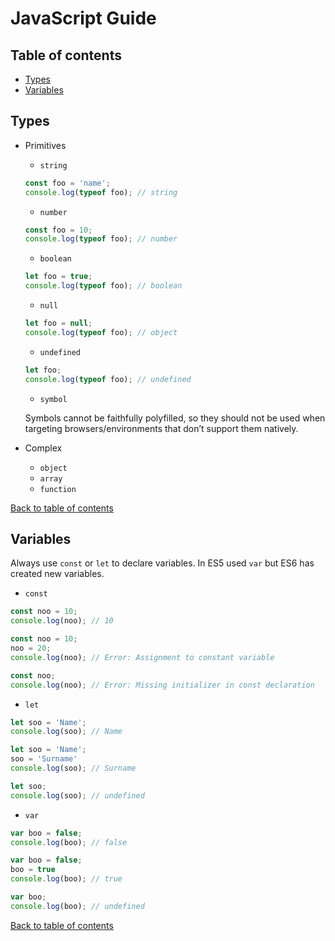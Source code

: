 # JavaScript Guide

## Table of contents
* [Types](#types)
* [Variables](#variables)

## Types
* Primitives
  * `string`
  ```javascript
  const foo = 'name';
  console.log(typeof foo); // string
  ```
  * `number`
  ```javascript
  const foo = 10;
  console.log(typeof foo); // number
  ```
  * `boolean`
  ```javascript
  let foo = true;
  console.log(typeof foo); // boolean
  ```
  * `null`
  ```javascript
  let foo = null;
  console.log(typeof foo); // object
  ```
  * `undefined`
  ```javascript
  let foo;
  console.log(typeof foo); // undefined
  ```
  * `symbol`

  Symbols cannot be faithfully polyfilled, so they should not be used when targeting browsers/environments that don’t support them natively.

* Complex
  * `object`
  * `array`
  * `function`

[Back to table of contents](#table-of-contents)

## Variables
  Always use `const` or `let` to declare variables. In ES5 used `var` but ES6 has created new variables.
  * `const`
  ```javascript
  const noo = 10;
  console.log(noo); // 10
  ```
  ```javascript
  const noo = 10;
  noo = 20;
  console.log(noo); // Error: Assignment to constant variable
  ```
  ```javascript
  const noo;
  console.log(noo); // Error: Missing initializer in const declaration
  ```
  * `let`
  ```javascript
  let soo = 'Name';
  console.log(soo); // Name
  ```
  ```javascript
  let soo = 'Name';
  soo = 'Surname'
  console.log(soo); // Surname
  ```
  ```javascript
  let soo;
  console.log(soo); // undefined
  ```
  * `var`
  ```javascript
  var boo = false;
  console.log(boo); // false
  ```
  ```javascript
  var boo = false;
  boo = true
  console.log(boo); // true
  ```
  ```javascript
  var boo;
  console.log(boo); // undefined
  ```

[Back to table of contents](#table-of-contents)